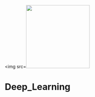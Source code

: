 <img src=<img src="https://github.com/luishernand/pandas_fundamentals/blob/master/logo4.JPG?raw=true" height = 200 width=200 alt=" "> 

# Deep_Learning
